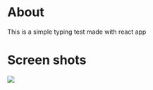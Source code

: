 <h1>About </h1>
  <p >This is a simple typing test made with react app<p>
  <h1>Screen shots</h2>
<img src="1">
